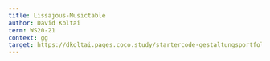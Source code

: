 ```yaml
---
title: Lissajous-Musictable
author: David Koltai
term: WS20-21
context: gg
target: https://dkoltai.pages.coco.study/startercode-gestaltungsportfolio-2020/result-freie-arbeit/
---
```


